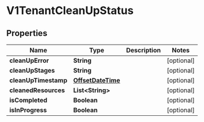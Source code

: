 # V1TenantCleanUpStatus

## Properties
Name | Type | Description | Notes
------------ | ------------- | ------------- | -------------
**cleanUpError** | **String** |  |  [optional]
**cleanUpStages** | **String** |  |  [optional]
**cleanUpTimestamp** | [**OffsetDateTime**](OffsetDateTime.md) |  |  [optional]
**cleanedResources** | **List&lt;String&gt;** |  |  [optional]
**isCompleted** | **Boolean** |  |  [optional]
**isInProgress** | **Boolean** |  |  [optional]
